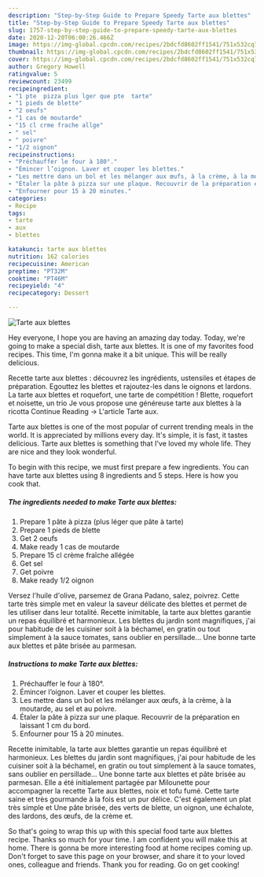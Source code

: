 ```yaml
---
description: "Step-by-Step Guide to Prepare Speedy Tarte aux blettes"
title: "Step-by-Step Guide to Prepare Speedy Tarte aux blettes"
slug: 1757-step-by-step-guide-to-prepare-speedy-tarte-aux-blettes
date: 2020-12-20T06:00:26.466Z
image: https://img-global.cpcdn.com/recipes/2bdcfd8602ff1541/751x532cq70/tarte-aux-blettes-photo-principale-de-la-recette.jpg
thumbnail: https://img-global.cpcdn.com/recipes/2bdcfd8602ff1541/751x532cq70/tarte-aux-blettes-photo-principale-de-la-recette.jpg
cover: https://img-global.cpcdn.com/recipes/2bdcfd8602ff1541/751x532cq70/tarte-aux-blettes-photo-principale-de-la-recette.jpg
author: Gregory Howell
ratingvalue: 5
reviewcount: 23499
recipeingredient:
- "1 pte  pizza plus lger que pte  tarte"
- "1 pieds de blette"
- "2 oeufs"
- "1 cas de moutarde"
- "15 cl crme frache allge"
- " sel"
- " poivre"
- "1/2 oignon"
recipeinstructions:
- "Préchauffer le four à 180°."
- "Émincer l’oignon. Laver et couper les blettes."
- "Les mettre dans un bol et les mélanger aux œufs, à la crème, à la moutarde, au sel et au poivre."
- "Étaler la pâte à pizza sur une plaque. Recouvrir de la préparation en laissant 1 cm du bord."
- "Enfourner pour 15 à 20 minutes."
categories:
- Recipe
tags:
- tarte
- aux
- blettes

katakunci: tarte aux blettes 
nutrition: 162 calories
recipecuisine: American
preptime: "PT32M"
cooktime: "PT46M"
recipeyield: "4"
recipecategory: Dessert

---
```



![Tarte aux blettes](https://img-global.cpcdn.com/recipes/2bdcfd8602ff1541/751x532cq70/tarte-aux-blettes-photo-principale-de-la-recette.jpg)

Hey everyone, I hope you are having an amazing day today. Today, we're going to make a special dish, tarte aux blettes. It is one of my favorites food recipes. This time, I'm gonna make it a bit unique. This will be really delicious.

Recette tarte aux blettes : découvrez les ingrédients, ustensiles et étapes de préparation. Egouttez les blettes et rajoutez-les dans le oignons et lardons. La tarte aux blettes et roquefort, une tarte de compétition ! Blette, roquefort et noisette, un trio Je vous propose une généreuse tarte aux blettes à la ricotta Continue Reading → L&#39;article Tarte aux.

Tarte aux blettes is one of the most popular of current trending meals in the world. It is appreciated by millions every day. It's simple, it is fast, it tastes delicious. Tarte aux blettes is something that I've loved my whole life. They are nice and they look wonderful.


To begin with this recipe, we must first prepare a few ingredients. You can have tarte aux blettes using 8 ingredients and 5 steps. Here is how you cook that.

<!--inarticleads1-->

##### The ingredients needed to make Tarte aux blettes:

1. Prepare 1 pâte à pizza (plus léger que pâte à tarte)
1. Prepare 1 pieds de blette
1. Get 2 oeufs
1. Make ready 1 cas de moutarde
1. Prepare 15 cl crème fraîche allégée
1. Get  sel
1. Get  poivre
1. Make ready 1/2 oignon


Versez l&#39;huile d&#39;olive, parsemez de Grana Padano, salez, poivrez. Cette tarte très simple met en valeur la saveur délicate des blettes et permet de les utiliser dans leur totalité. Recette inimitable, la tarte aux blettes garantie un repas équilibré et harmonieux. Les blettes du jardin sont magnifiques, j&#39;ai pour habitude de les cuisiner soit à la béchamel, en gratin ou tout simplement à la sauce tomates, sans oublier en persillade… Une bonne tarte aux blettes et pâte brisée au parmesan. 

<!--inarticleads2-->

##### Instructions to make Tarte aux blettes:

1. Préchauffer le four à 180°.
1. Émincer l’oignon. Laver et couper les blettes.
1. Les mettre dans un bol et les mélanger aux œufs, à la crème, à la moutarde, au sel et au poivre.
1. Étaler la pâte à pizza sur une plaque. Recouvrir de la préparation en laissant 1 cm du bord.
1. Enfourner pour 15 à 20 minutes.


Recette inimitable, la tarte aux blettes garantie un repas équilibré et harmonieux. Les blettes du jardin sont magnifiques, j&#39;ai pour habitude de les cuisiner soit à la béchamel, en gratin ou tout simplement à la sauce tomates, sans oublier en persillade… Une bonne tarte aux blettes et pâte brisée au parmesan. Elle a été initialement partagée par Milounette pour accompagner la recette Tarte aux blettes, noix et tofu fumé. Cette tarte saine et très gourmande à la fois est un pur délice. C&#39;est également un plat très simple et Une pâte brisée, des verts de blette, un oignon, une échalote, des lardons, des œufs, de la crème et. 

So that's going to wrap this up with this special food tarte aux blettes recipe. Thanks so much for your time. I am confident you will make this at home. There is gonna be more interesting food at home recipes coming up. Don't forget to save this page on your browser, and share it to your loved ones, colleague and friends. Thank you for reading. Go on get cooking!
